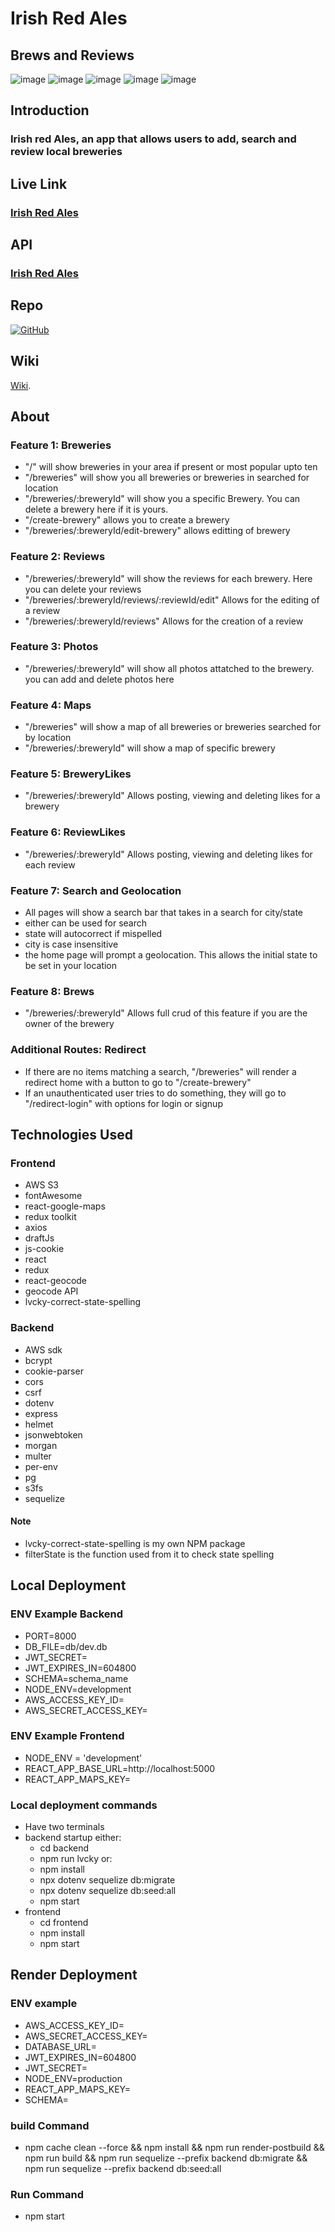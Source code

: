 # Irish Red Ales
## Brews and Reviews

![image][def]
![image][def1]
![image][def2]
![image][def3]
![image][def4]

## Introduction

### Irish red Ales, an app that allows users to add, search and review local breweries

## Live Link
### [Irish Red Ales](https://irshredales.onrender.com/)

## API
### [Irish Red Ales](https://irshredales.onrender.com/api)

## Repo

[![GitHub](https://img.shields.io/badge/github-%23121011.svg?style=for-the-badge&logo=github&logoColor=white)](https://github.com/Lvcky-gg/IrishRedAles)

## Wiki

[Wiki](https://github.com/Lvcky-gg/IrishRedAles/wiki).

## About

### Feature 1: Breweries
  * "/" will show breweries in your area if present or most popular upto ten
  * "/breweries" will show you all breweries or breweries in searched for location
  * "/breweries/:breweryId" will show you a specific Brewery. You can delete a brewery here if it is yours.
  * "/create-brewery" allows you to create a brewery
  * "/breweries/:breweryId/edit-brewery" allows editting of brewery

### Feature 2: Reviews
  * "/breweries/:breweryId" will show the reviews for each brewery. Here you can delete your reviews
  * "/breweries/:breweryId/reviews/:reviewId/edit" Allows for the editing of a review
  * "/breweries/:breweryId/reviews" Allows for the creation of a review

### Feature 3: Photos
  * "/breweries/:breweryId" will show all photos attatched to the brewery. you can add and delete photos here

### Feature 4: Maps
  * "/breweries" will show a map of all breweries or breweries searched for by location
  * "/breweries/:breweryId" will show a map of specific brewery

### Feature 5: BreweryLikes
  * "/breweries/:breweryId" Allows posting, viewing and deleting likes for a brewery

### Feature 6: ReviewLikes
  * "/breweries/:breweryId" Allows posting, viewing and deleting likes for each review

### Feature 7: Search and Geolocation
  * All pages will show a search bar that takes in a search for city/state
  * either can be used for search
  * state will autocorrect if mispelled
  * city is case insensitive
  * the home page will prompt a geolocation. This allows the initial state to be set in your location
### Feature 8: Brews
  * "/breweries/:breweryId" Allows full crud of this feature if you are the owner of the brewery
### Additional Routes: Redirect
  * If there are no items matching a search, "/breweries" will render a redirect home with a button to go to "/create-brewery"
  * If an unauthenticated user tries to do something, they will go to "/redirect-login" with options for login or signup

## Technologies Used

### Frontend
- AWS S3
- fontAwesome
- react-google-maps
- redux toolkit
- axios
- draftJs
- js-cookie
- react
- redux
- react-geocode
- geocode API
- lvcky-correct-state-spelling

### Backend
- AWS sdk
- bcrypt
- cookie-parser
- cors
- csrf
- dotenv
- express
- helmet
- jsonwebtoken
- morgan
- multer
- per-env
- pg
- s3fs
- sequelize

#### Note
- lvcky-correct-state-spelling is my own NPM package
- filterState is the function used from it to check state spelling

## Local Deployment
### ENV Example Backend
- PORT=8000
- DB_FILE=db/dev.db
- JWT_SECRET=<yourSecret>
- JWT_EXPIRES_IN=604800
- SCHEMA=schema_name
- NODE_ENV=development
- AWS_ACCESS_KEY_ID=<yourKey>
- AWS_SECRET_ACCESS_KEY=<yourKey>
### ENV Example Frontend
- NODE_ENV = 'development'
- REACT_APP_BASE_URL=http://localhost:5000
- REACT_APP_MAPS_KEY=<yourKey>
### Local deployment commands
- Have two terminals
- backend startup either:
  * cd backend
  * npm run lvcky or:
  * npm install
  * npx dotenv sequelize db:migrate
  * npx dotenv sequelize db:seed:all
  * npm start
- frontend 
  * cd frontend
  * npm install
  * npm start
## Render Deployment
### ENV example
- AWS_ACCESS_KEY_ID=<yourKey>
- AWS_SECRET_ACCESS_KEY=<yourKey>
- DATABASE_URL=<yourInstance>
- JWT_EXPIRES_IN=604800
- JWT_SECRET=<yourSecret>
- NODE_ENV=production
- REACT_APP_MAPS_KEY=<yourKey>
- SCHEMA=<schemaName>
### build Command
* npm cache clean --force && npm install && npm run render-postbuild && npm run build && npm run sequelize --prefix backend db:migrate && npm run sequelize --prefix backend db:seed:all
### Run Command
* npm start








[def]: ./irishRedAle.png
[def1]: ./ales1.png
[def2]: ./ales2.png
[def3]: ./ales3.png
[def4]: ./ales4.png
